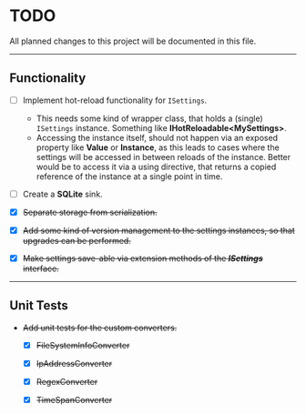 # TODO

All planned changes to this project will be documented in this file.
___

## Functionality

- [ ] Implement hot-reload functionality for `ISettings`.
	- This needs some kind of wrapper class, that holds a (single) `ISettings` instance. Something like **IHotReloadable\<MySettings\>**.
	- Accessing the instance itself, should not happen via an exposed property like **Value** or **Instance**, as this leads to cases where the settings will be accessed in between reloads of the instance. Better would be to access it via a using directive, that returns a copied reference of the instance at a single point in time.
	
- [ ] Create a **SQLite** sink.
- [x] ~~Separate storage from serialization.~~
- [x] ~~Add some kind of version management to the settings instances, so that upgrades can be performed.~~
- [x] ~~Make settings save-able via extension methods of the **_ISettings_** interface.~~

___

## Unit Tests

- ~~Add unit tests for the custom converters.~~
	- [x] ~~FileSystemInfoConverter~~
	- [x] ~~IpAddressConverter~~
	- [x] ~~RegexConverter~~
	- [x] ~~TimeSpanConverter~~

